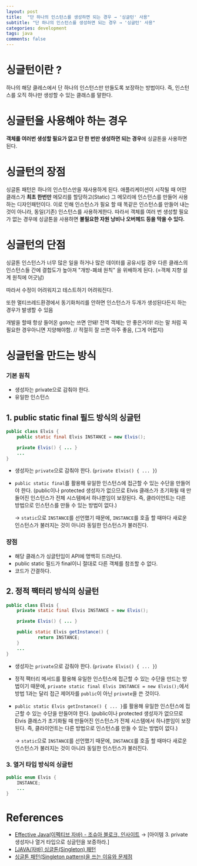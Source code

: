 ```yaml
---
layout: post
title:  "단 하나의 인스턴스를 생성하면 되는 경우 → '싱글턴' 사용"
subtitle: "단 하나의 인스턴스를 생성하면 되는 경우 → '싱글턴' 사용"
categories: development
tags: java
comments: false
---
```


# 싱글턴이란 ?

하나의 해당 클레스에서 단 하나의 인스턴스만 만들도록 보장하는 방법이다. 즉, 인스턴스를 오직 하나만 생성할 수 있는 클래스를 말한다. 

# 싱글턴을 사용해야 하는 경우

**객체를 여러번 생성할 필요가 없고 단 한 번만 생성하면 되는 경우**에 싱글톤을 사용하면 된다. 

# 싱글턴의 장점

싱글톤 패턴은 하나의 인스턴스만을 재사용하게 된다. 애플리케이션이 시작될 때 어떤 클래스가 **최초 한번만** 메모리를 할당하고(Static) 그 메모리에 인스턴스를 만들어 사용하는 디자인패턴이다. 이로 인해 인스턴스가 필요 할 때 똑같은 인스턴스를 만들어 내는 것이 아니라, 동일(기존) 인스턴스를 사용하게한다. 따라서 객체를 여러 번 생성할 필요가 없는 경우에 싱글톤을 사용하면 **불필요한 자원 낭비나 오버헤드 등을 막을 수 있다.** 

# 싱글턴의 단점

싱글톤 인스턴스가 너무 많은 일을 하거나 많은 데이터를 공유시킬 경우 다른 클래스의 인스턴스들 간에 결합도가 높아져 "개방-폐쇄 원칙" 을 위배하게 된다. (=객체 지향 설계 원칙에 어긋남)

따라서 수정이 어려워지고 테스트하기 어려워진다.

또한 멀티쓰레드환경에서 동기화처리를 안하면 인스턴스가 두개가 생성된다든지 하는 경우가 발생할 수 있음

개발을 할때 항상 들어온 goto는 쓰면 안돼! 전역 객체는 안 좋은거야! 라는 말 처럼 꼭 필요한 경우아니면 지양해야함. // 적절히 잘 쓰면 아주 좋음, (그게 어렵지)

# 싱글턴을 만드는 방식

### 기본 원칙

- 생성자는 private으로 감춰야 한다.
- 유일한 인스턴스

## 1. public static final 필드 방식의 싱글턴

```java
public class Elvis {
    public static final Elvis INSTANCE = new Elvis();

    private Elvis() { ... }
    ...
}
```

- 생성자는 `private`으로 감춰야 한다. (`private Elvis() { ... }`)
- `public static final`를 활용해 유일한 인스턴스에 접근할 수 있는 수단을 만들어야 한다. 
(public이나 protected 생성자가 없으므로 Elvis 클래스가 초기화될 때 만들어진 인스턴스가 전체 시스템에서 하나뿐임이 보장된다. 즉, 클라이언트는 다른 방법으로 인스턴스를 만들 수 있는 방법이 없다.)

    → `static`으로 `INSTANCE`를 선언했기 때문에, `INSTANCE`를 호출 할 때마다 새로운 인스턴스가 불러지는 것이 아니라 동일한 인스턴스가 불러진다. 

### 장점

- 해당 클래스가 싱글턴임이 API에 명백히 드러난다.
- public static 필드가 final이니 절대로 다른 객체를 참조할 수 없다.
- 코드가 간결하다.

## 2. 정적 팩터리 방식의 싱글턴

```java
public class Elvis {
    private static final Elvis INSTANCE = new Elvis();

    private Elvis() { ... }

    public static Elvis getInstance() {
            return INSTANCE;
    }
    ...
}
```

- 생성자는 `private`으로 감춰야 한다. (`private Elvis() { ... }`)
- 정적 팩터리 메서드를 활용해 유일한 인스턴스에 접근할 수 있는 수단을 만드는 방법이기 때문에, `private static final Elvis INSTANCE = new Elvis();`에서 방법 1과는 달리 접근 제어자를 `public`이 아닌 `private`을 쓴 것이다.
- `public static Elvis getInstance() { ... }`를 활용해 유일한 인스턴스에 접근할 수 있는 수단을 만들어야 한다. 
(public이나 protected 생성자가 없으므로 Elvis 클래스가 초기화될 때 만들어진 인스턴스가 전체 시스템에서 하나뿐임이 보장된다. 즉, 클라이언트는 다른 방법으로 인스턴스를 만들 수 있는 방법이 없다.)

    → `static`으로 `INSTANCE`를 선언했기 때문에, `INSTANCE`를 호출 할 때마다 새로운 인스턴스가 불러지는 것이 아니라 동일한 인스턴스가 불러진다.

### 3. 열거 타입 방식의 싱글턴

```java
public enum Elvis {
    INSTANCE;
    ...
}
```

# References

- [Effective Java(이펙티브 자바) - 조슈아 블로크, 인사이트](http://www.kyobobook.co.kr/product/detailViewKor.laf?ejkGb=KOR&mallGb=KOR&barcode=9788966262281&orderClick=LEa&Kc=) → [아이템 3. private 생성자나 열거 타입으로 싱글턴을 보증하라.]
- [[JAVA/자바] 싱글톤(Singleton) 패턴](https://blog.naver.com/PostView.nhn?blogId=heartflow89&logNo=221001179016&proxyReferer=https:%2F%2Fwww.google.com%2F)
- [싱글톤 패턴(Singleton pattern)을 쓰는 이유와 문제점](https://jeong-pro.tistory.com/86)
